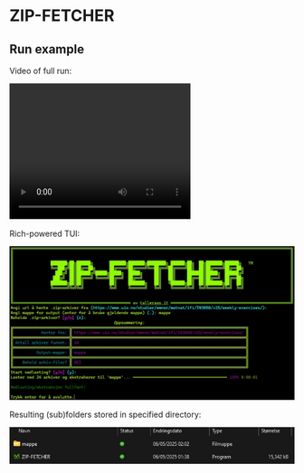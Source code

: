 # ZIP-FETCHER

## Run example

Video of full run:

<video width="320" height="240" controls>
  <source src="example/mappe_vid.mp4" type="video/mp4">
</video>

Rich-powered TUI:

![](example/mappe_tui.jpg)

Resulting (sub)folders stored in specified directory:

![](example/mappe_explorer.jpg)